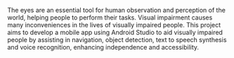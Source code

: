 The eyes are an essential tool for human observation and perception of the world, helping people to perform their tasks. Visual impairment causes many inconveniences in the lives of visually impaired people. This project aims to develop a mobile app using Android Studio to aid visually impaired people by assisting in navigation, object detection, text to speech synthesis and voice recognition, enhancing independence and accessibility.
